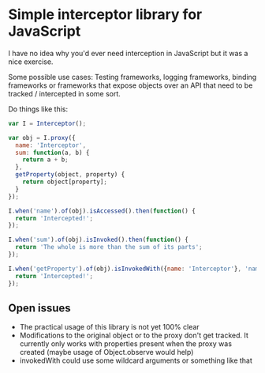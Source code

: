 # Simple interceptor library for JavaScript

I have no idea why you'd ever need interception in JavaScript but it was a nice exercise.

Some possible use cases: Testing frameworks, logging frameworks, binding frameworks or frameworks that expose objects over an API that need to be tracked / intercepted in some sort.

Do things like this:

```javascript
var I = Interceptor();

var obj = I.proxy({
  name: 'Interceptor',
  sum: function(a, b) {
    return a + b;
  },
  getProperty(object, property) {
    return object[property];
  }
});

I.when('name').of(obj).isAccessed().then(function() {
  return 'Intercepted!';
});

I.when('sum').of(obj).isInvoked().then(function() {
  return 'The whole is more than the sum of its parts';
});

I.when('getProperty').of(obj).isInvokedWith({name: 'Interceptor'}, 'name').then(function() {
  return 'Intercepted!';
});
```

## Open issues

- The practical usage of this library is not yet 100% clear
- Modifications to the original object or to the proxy don't get tracked. It currently only works with properties present when the proxy was created (maybe usage of Object.observe would help)
- invokedWith could use some wildcard arguments or something like that